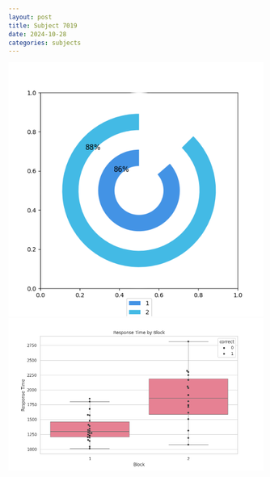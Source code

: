 ```yaml
---
layout: post
title: Subject 7019
date: 2024-10-28
categories: subjects
---
```


![](data/7019/run-25/7019__acc_test.png)
![](data/7019/run-25/7019_rt.png)
